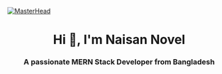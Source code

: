 [![MasterHead](https://raw.githubusercontent.com/PolarBearGG/PolarBearGG/master/web-developer.gif)](https://naisan-novel.web.app/)

<h1 align="center">Hi 👋, I'm Naisan Novel</h1>
<h3 align="center">A passionate MERN Stack Developer from Bangladesh</h3>
